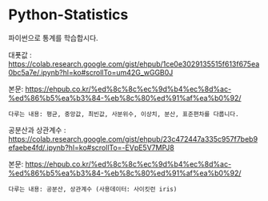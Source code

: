 # Python-Statistics
파이썬으로 통계를 학습합시다.

대푯값 : https://colab.research.google.com/gist/ehpub/1ce0e3029135515f613f675ea0bc5a7e/.ipynb?hl=ko#scrollTo=um42G_wGGB0J

본문: https://ehpub.co.kr/%ed%8c%8c%ec%9d%b4%ec%8d%ac-%ed%86%b5%ea%b3%84-%eb%8c%80%ed%91%af%ea%b0%92/

    다루는 내용: 평균, 중앙값, 최빈값, 사분위수, 이상치, 분산, 표준편차를 다룹니다.
    





공분산과 상관계수 : https://colab.research.google.com/gist/ehpub/23c472447a335c957f7beb9efaebe4fd/.ipynb?hl=ko#scrollTo=-EVpE5V7MPJ8

본문: https://ehpub.co.kr/%ed%8c%8c%ec%9d%b4%ec%8d%ac-%ed%86%b5%ea%b3%84-%eb%8c%80%ed%91%af%ea%b0%92/

    다루는 내용: 공분산, 상관계수 (사용데이터: 사이킷런 iris)
    

    
